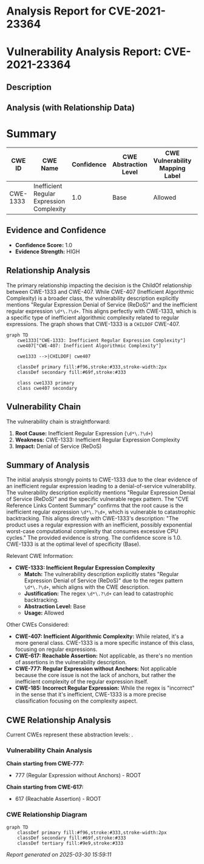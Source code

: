 # Analysis Report for CVE-2021-23364

# Vulnerability Analysis Report: CVE-2021-23364

## Description



## Analysis (with Relationship Data)

# Summary
| CWE ID | CWE Name | Confidence | CWE Abstraction Level | CWE Vulnerability Mapping Label | CWE-Vulnerability Mapping Notes |
|---|---|---|---|---|---|
| CWE-1333 | Inefficient Regular Expression Complexity | 1.0 | Base | Allowed | Primary CWE |

## Evidence and Confidence

*   **Confidence Score:** 1.0
*   **Evidence Strength:** HIGH

## Relationship Analysis
The primary relationship impacting the decision is the ChildOf relationship between CWE-1333 and CWE-407. While CWE-407 (Inefficient Algorithmic Complexity) is a broader class, the vulnerability description explicitly mentions "Regular Expression Denial of Service (ReDoS)" and the inefficient regular expression `\d*\.?\d+`. This aligns perfectly with CWE-1333, which is a specific type of inefficient algorithmic complexity related to regular expressions. The graph shows that CWE-1333 is a `CHILDOF` CWE-407.

```mermaid
graph TD
    cwe1333["CWE-1333: Inefficient Regular Expression Complexity"]
    cwe407["CWE-407: Inefficient Algorithmic Complexity"]
    
    cwe1333 -->|CHILDOF| cwe407
    
    classDef primary fill:#f96,stroke:#333,stroke-width:2px
    classDef secondary fill:#69f,stroke:#333
    
    class cwe1333 primary
    class cwe407 secondary
```

## Vulnerability Chain
The vulnerability chain is straightforward:
1.  **Root Cause:** Inefficient Regular Expression (`\d*\.?\d+`)
2.  **Weakness:** CWE-1333: Inefficient Regular Expression Complexity
3.  **Impact:** Denial of Service (ReDoS)

## Summary of Analysis
The initial analysis strongly points to CWE-1333 due to the clear evidence of an inefficient regular expression leading to a denial-of-service vulnerability. The vulnerability description explicitly mentions "Regular Expression Denial of Service (ReDoS)" and the specific vulnerable regex pattern. The "CVE Reference Links Content Summary" confirms that the root cause is the inefficient regular expression `\d*\.?\d+`, which is vulnerable to catastrophic backtracking. This aligns directly with CWE-1333's description: "The product uses a regular expression with an inefficient, possibly exponential worst-case computational complexity that consumes excessive CPU cycles." The provided evidence is strong. The confidence score is 1.0. CWE-1333 is at the optimal level of specificity (Base).

Relevant CWE Information:
*   **CWE-1333: Inefficient Regular Expression Complexity**
    *   **Match:** The vulnerability description explicitly states "Regular Expression Denial of Service (ReDoS)" due to the regex pattern `\d*\.?\d+`, which aligns with the CWE description.
    *   **Justification:** The regex `\d*\.?\d+` can lead to catastrophic backtracking.
    *   **Abstraction Level:** Base
    *   **Usage:** Allowed

Other CWEs Considered:

*   **CWE-407: Inefficient Algorithmic Complexity:** While related, it's a more general class. CWE-1333 is a more specific instance of this class, focusing on regular expressions.
*   **CWE-617: Reachable Assertion:** Not applicable, as there's no mention of assertions in the vulnerability description.
*   **CWE-777: Regular Expression without Anchors:** Not applicable because the core issue is not the lack of anchors, but rather the inefficient complexity of the regular expression itself.
*   **CWE-185: Incorrect Regular Expression:** While the regex is "incorrect" in the sense that it's inefficient, CWE-1333 is a more precise classification focusing on the complexity aspect.


## CWE Relationship Analysis

Current CWEs represent these abstraction levels: .


### Vulnerability Chain Analysis

**Chain starting from CWE-777:**
- 777 (Regular Expression without Anchors) - ROOT


**Chain starting from CWE-617:**
- 617 (Reachable Assertion) - ROOT



### CWE Relationship Diagram

```mermaid
graph TD
    classDef primary fill:#f96,stroke:#333,stroke-width:2px
    classDef secondary fill:#69f,stroke:#333
    classDef tertiary fill:#9e9,stroke:#333
```



*Report generated on 2025-03-30 15:59:11*
